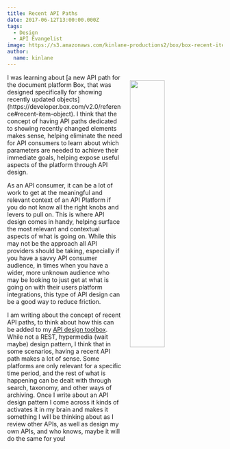 ```yaml
---
title: Recent API Paths
date: 2017-06-12T13:00:00.000Z
tags:
  - Design
  - API Evangelist
image: https://s3.amazonaws.com/kinlane-productions2/box/box-recent-item-object.png
author:
  name: kinlane
---
```

<p><a href="https://developer.box.com/v2.0/reference#recent-item-object"><img src="https://s3.amazonaws.com/kinlane-productions2/box/box-recent-item-object.png" align="right" width="40%" style="padding: 15px;" /></a></p>I was learning about [a new API path for the document platform Box, that was designed specifically for showing recently updated objects](https://developer.box.com/v2.0/reference#recent-item-object). I think that the concept of having API paths dedicated to showing recently changed elements makes sense, helping eliminate the need for API consumers to learn about which parameters are needed to achieve their immediate goals, helping expose useful aspects of the platform through API design.

As an API consumer, it can be a lot of work to get at the meaningful and relevant context of an API Platform if you do not know all the right knobs and levers to pull on. This is where API design comes in handy, helping surface the most relevant and contextual aspects of what is going on. While this may not be the approach all API providers should be taking, especially if you have a savvy API consumer audience, in times when you have a wider, more unknown audience who may be looking to just get at what is going on with their users platform integrations, this type of API design can be a good way to reduce friction.

I am writing about the concept of recent API paths, to think about how this can be added to my [API design toolbox](http://design.apievangelist.com). While not a REST, hypermedia (wait maybe) design pattern, I think that in some scenarios, having a recent API path makes a lot of sense. Some platforms are only relevant for a specific time period, and the rest of what is happening can be dealt with through search, taxonomy, and other ways of archiving. Once I write about an API design pattern I come across it kinds of activates it in my brain and makes it something I will be thinking about as I review other APIs, as well as design my own APIs, and who knows, maybe it will do the same for you!